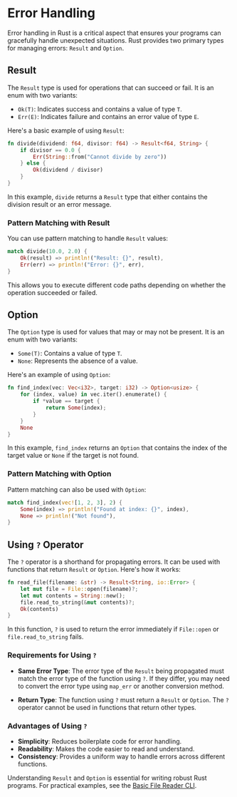 # Error Handling

Error handling in Rust is a critical aspect that ensures your programs can gracefully handle unexpected situations. Rust provides two primary types for managing errors: `Result` and `Option`.

## Result

The `Result` type is used for operations that can succeed or fail. It is an enum with two variants:
- `Ok(T)`: Indicates success and contains a value of type `T`.
- `Err(E)`: Indicates failure and contains an error value of type `E`.

Here's a basic example of using `Result`:

```rust
fn divide(dividend: f64, divisor: f64) -> Result<f64, String> {
    if divisor == 0.0 {
        Err(String::from("Cannot divide by zero"))
    } else {
        Ok(dividend / divisor)
    }
}
```

In this example, `divide` returns a `Result` type that either contains the division result or an error message.

### Pattern Matching with Result

You can use pattern matching to handle `Result` values:

```rust
match divide(10.0, 2.0) {
    Ok(result) => println!("Result: {}", result),
    Err(err) => println!("Error: {}", err),
}
```

This allows you to execute different code paths depending on whether the operation succeeded or failed.

## Option

The `Option` type is used for values that may or may not be present. It is an enum with two variants:
- `Some(T)`: Contains a value of type `T`.
- `None`: Represents the absence of a value.

Here's an example of using `Option`:

```rust
fn find_index(vec: Vec<i32>, target: i32) -> Option<usize> {
    for (index, value) in vec.iter().enumerate() {
        if *value == target {
            return Some(index);
        }
    }
    None
}
```

In this example, `find_index` returns an `Option` that contains the index of the target value or `None` if the target is not found.

### Pattern Matching with Option

Pattern matching can also be used with `Option`:

```rust
match find_index(vec![1, 2, 3], 2) {
    Some(index) => println!("Found at index: {}", index),
    None => println!("Not found"),
}
```

## Using `?` Operator

The `?` operator is a shorthand for propagating errors. It can be used with functions that return `Result` or `Option`. Here's how it works:

```rust
fn read_file(filename: &str) -> Result<String, io::Error> {
    let mut file = File::open(filename)?;
    let mut contents = String::new();
    file.read_to_string(&mut contents)?;
    Ok(contents)
}
```

In this function, `?` is used to return the error immediately if `File::open` or `file.read_to_string` fails.

### Requirements for Using `?`

- **Same Error Type**: The error type of the `Result` being propagated must match the error type of the function using `?`. If they differ, you may need to convert the error type using `map_err` or another conversion method.

- **Return Type**: The function using `?` must return a `Result` or `Option`. The `?` operator cannot be used in functions that return other types.

### Advantages of Using `?`

- **Simplicity**: Reduces boilerplate code for error handling.
- **Readability**: Makes the code easier to read and understand.
- **Consistency**: Provides a uniform way to handle errors across different functions.

Understanding `Result` and `Option` is essential for writing robust Rust programs. For practical examples, see the [Basic File Reader CLI](../projects/cli/1-basic-file-reader.md).
